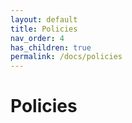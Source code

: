 ```yaml
---
layout: default
title: Policies
nav_order: 4
has_children: true
permalink: /docs/policies
---
```

# Policies
